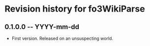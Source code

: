 # Revision history for fo3WikiParse

## 0.1.0.0 -- YYYY-mm-dd

* First version. Released on an unsuspecting world.
